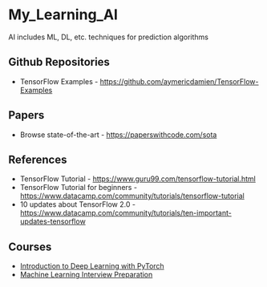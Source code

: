 # My_Learning_AI
AI includes ML, DL, etc. techniques for prediction algorithms

## Github Repositories
* TensorFlow Examples - https://github.com/aymericdamien/TensorFlow-Examples

## Papers
* Browse state-of-the-art - https://paperswithcode.com/sota

## References
* TensorFlow Tutorial - https://www.guru99.com/tensorflow-tutorial.html
* TensorFlow Tutorial for beginners - https://www.datacamp.com/community/tutorials/tensorflow-tutorial
* 10 updates about TensorFlow 2.0 - https://www.datacamp.com/community/tutorials/ten-important-updates-tensorflow

## Courses
* [Introduction to Deep Learning with PyTorch](https://classroom.udacity.com/courses/ud188)
* [Machine Learning Interview Preparation](https://classroom.udacity.com/courses/ud1001/)
